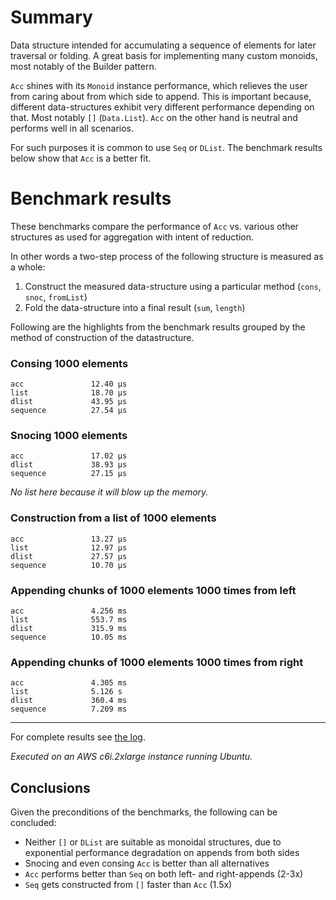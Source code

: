 # Summary

Data structure intended for accumulating a sequence of elements
for later traversal or folding.
A great basis for implementing many custom monoids,
most notably of the Builder pattern.

`Acc` shines with its `Monoid` instance performance,
which relieves the user from caring about from which side to append.
This is important because,
different data-structures exhibit very different performance depending on that.
Most notably `[]` (`Data.List`).
`Acc` on the other hand is neutral and performs well in all scenarios.

For such purposes it is common to use `Seq` or `DList`.
The benchmark results below show that `Acc` is a better fit.

# Benchmark results

These benchmarks compare the performance of `Acc` vs. various other structures
as used for aggregation with intent of reduction.

In other words a two-step process of the following structure is measured as a whole:

1. Construct the measured data-structure using a particular method (`cons`, `snoc`, `fromList`)
2. Fold the data-structure into a final result (`sum`, `length`)

Following are the highlights from the benchmark results
grouped by the method of construction of the datastructure.

### Consing 1000 elements

```
acc               12.40 μs
list              18.70 μs
dlist             43.95 μs
sequence          27.54 μs
```

### Snocing 1000 elements

```
acc               17.02 μs
dlist             38.93 μs
sequence          27.15 μs
```

_No list here because it will blow up the memory._

### Construction from a list of 1000 elements

```
acc               13.27 μs
list              12.97 μs
dlist             27.57 μs
sequence          10.70 μs
```

### Appending chunks of 1000 elements 1000 times from left

```
acc               4.256 ms
list              553.7 ms
dlist             315.9 ms
sequence          10.05 ms
```

### Appending chunks of 1000 elements 1000 times from right

```
acc               4.305 ms
list              5.126 s
dlist             360.4 ms
sequence          7.209 ms
```

---

For complete results see [the log](bench-results).

_Executed on an AWS c6i.2xlarge instance running Ubuntu._

## Conclusions

Given the preconditions of the benchmarks, the following can be concluded:

- Neither `[]` or `DList` are suitable as monoidal structures, due to exponential performance degradation on appends from both sides
- Snocing and even consing `Acc` is better than all alternatives
- `Acc` performs better than `Seq` on both left- and right-appends (2-3x)
- `Seq` gets constructed from `[]` faster than `Acc` (1.5x)
